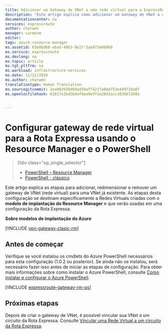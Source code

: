 ```yaml
---
title: Adicionar um Gateway de VNet a uma rede virtual para a ExpressRoute usando o Resource Manager e o PowerShell | Microsoft Docs
description: "Este artigo explica como adicionar um Gateway de VNet a uma VNet já criada do Resource Manager para a Rota Expressa"
documentationcenter: na
services: expressroute
author: charwen
manager: carmonm
editor: 
tags: azure-resource-manager
ms.assetid: 63e0bd60-abad-4963-8e27-3aa973e0d968
ms.service: expressroute
ms.devlang: na
ms.topic: article
ms.tgt_pltfrm: na
ms.workload: infrastructure-services
ms.date: 11/21/2016
ms.author: charwen
translationtype: Human Translation
ms.sourcegitcommit: 2ea002938d69ad34aff421fa0eb753e449724a8f
ms.openlocfilehash: 61817e1bd5b4af9aa9e3fda2043acc1036b7268a


---
```

# <a name="configure-a-virtual-network-gateway-for-expressroute-using-resource-manager-and-powershell"></a>Configurar gateway de rede virtual para a Rota Expressa usando o Resource Manager e o PowerShell
> [!div class="op_single_selector"]
> * [PowerShell – Resource Manager](expressroute-howto-add-gateway-resource-manager.md)
> * [PowerShell - clássico](expressroute-howto-add-gateway-classic.md)
> 
> 

Este artigo explica as etapas para adicionar, redimensionar e remover um gateway de VNet (rede virtual) para uma VNet já existente. As etapas desta configuração se destinam especificamente a Redes Virtuais criadas com o **modelo de implantação do Resource Manager** e que serão usadas em uma configuração da Rota Expressa. 

**Sobre modelos de implantação do Azure**

[!INCLUDE [vpn-gateway-clasic-rm](../../includes/vpn-gateway-classic-rm-include.md)]

## <a name="before-beginning"></a>Antes de começar
Verifique se você instalou os cmdlets do Azure PowerShell necessários para esta configuração (1.0.2 ou posterior). Se ainda não os instalou, será necessário fazer isso antes de iniciar as etapas de configuração. Para obter mais informações sobre como instalar o Azure PowerShell, consulte [Como instalar e configurar o Azure PowerShell](../powershell-install-configure.md).

[!INCLUDE [expressroute-gateway-rm-ps](../../includes/expressroute-gateway-rm-ps-include.md)]

## <a name="next-steps"></a>Próximas etapas
Depois de criar o gateway de VNet, é possível vincular sua VNet a um circuito da Rota Expressa. Consulte [Vincular uma Rede Virtual a um circuito da Rota Expressa](expressroute-howto-linkvnet-arm.md).




<!--HONumber=Nov16_HO3-->


